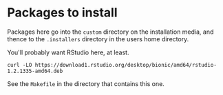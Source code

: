 # Packages to install

Packages here go into the `custom` directory on the installation media, and thence to the `.installers` directory in the users home directory.

You'll probably want RStudio here, at least.

```
curl -LO https://download1.rstudio.org/desktop/bionic/amd64/rstudio-1.2.1335-amd64.deb
```

See the `Makefile` in the directory that contains this one.
